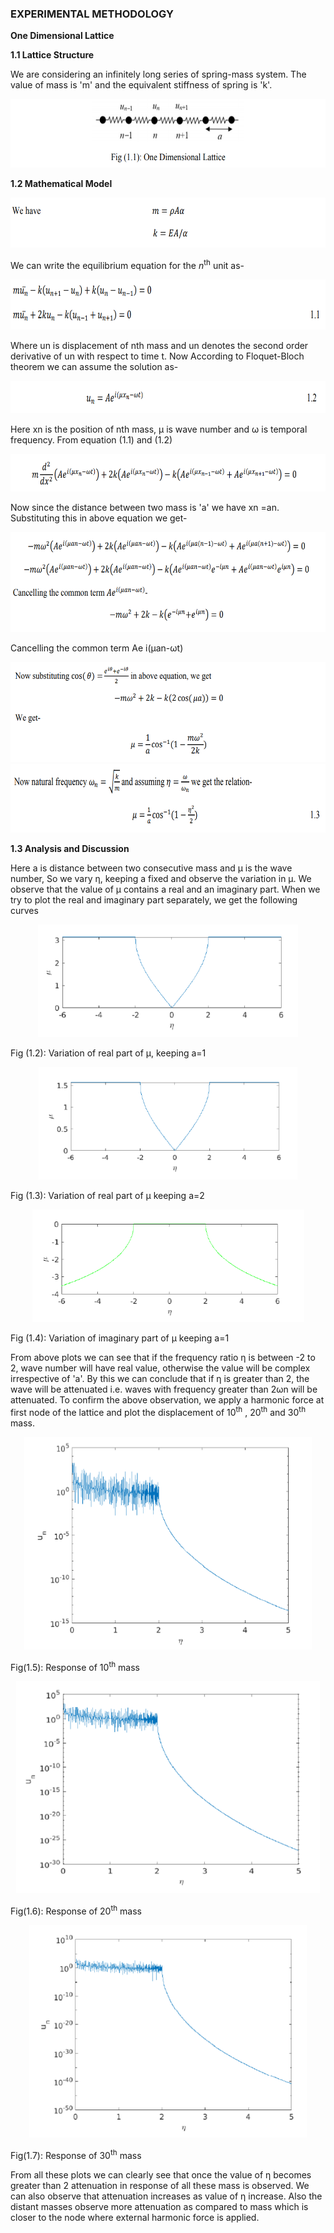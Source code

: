 ### EXPERIMENTAL METHODOLOGY

<strong>One Dimensional Lattice

 1.1 Lattice Structure

</strong>

We are considering an infinitely long series of spring-mass system. The value of mass is 'm' and
the equivalent stiffness of spring is 'k'.

<img src="images/th1.png" style="height:110px;" draggable="false">

<strong>

1.2 Mathematical Model

</strong>

<img src="images/th2.png" style="height:80px;" draggable="false">

We can write the equilibrium equation for the <i>n</i><sup>th</sup> unit as-

<img src="images/th3.png" style="height:80px;" draggable="false">

Where un is displacement of nth mass and un denotes the second order derivative of un with respect to time t.
Now According to Floquet-Bloch theorem we can assume the solution as-

<img src="images/th4.png" style="height:52px;" draggable="false">

Here xn is the position of nth mass, &#956; is wave number and &#969; is temporal frequency. From
equation (1.1) and (1.2)

<img src="images/th5.png" style="height:60px;" draggable="false">

Now since the distance between two mass is 'a' we have xn =an. Substituting this in above
equation we get-

<img src="images/th6.png" style="height:160px;" draggable="false">

Cancelling the common term Ae
i(&#956;an-&#969;t)

<img src="images/th7.png" style="height:160px;" draggable="false">

<img src="images/th8.png" style="height:110px;" draggable="false">

<strong>

1.3 Analysis and Discussion

</strong>

Here a is distance between two consecutive mass and &#956; is the wave number, So we vary &#951;,
keeping a fixed and observe the variation in &#956;. We observe that the value of &#956; contains a real and
an imaginary part. When we try to plot the real and imaginary part separately, we get the
following curves

<center><img src="images/th9.png" style="height:180px;" draggable="false"></center>

Fig (1.2): Variation of real part of &#956;, keeping a=1

<center><img src="images/th10.png" style="height:180px;" draggable="false"></center>

Fig (1.3): Variation of real part of &#956; keeping a=2

<center><img src="images/th11.png" style="height:180px;" draggable="false"></center>

Fig (1.4): Variation of imaginary part of &#956; keeping a=1 

From above plots we can see that if the frequency ratio &#951; is between -2 to 2, wave number will have real value, otherwise the value will be complex irrespective of 'a'.
By this we can conclude that if &#951; is greater than 2, the wave will be attenuated i.e. waves with
frequency greater than 2&#969;n will be attenuated. To confirm the above observation, we apply a harmonic force at first node of the lattice and plot
the displacement of 10<sup>th</sup> , 20<sup>th</sup> and 30<sup>th</sup> mass.

<center><img src="images/th12.png" style="height:340px;" draggable="false"></center>

Fig(1.5): Response of 10<sup>th</sup> mass

<center><img src="images/th13.png" style="height:340px;" draggable="false"></center>

Fig(1.6): Response of 20<sup>th</sup> mass

<center><img src="images/th14.png" style="height:340px;" draggable="false"></center>

Fig(1.7): Response of 30<sup>th</sup> mass
 
From all these plots we can clearly see that once the value of &#951; becomes greater than 2 attenuation in response of all these mass is observed.
We can also observe that attenuation increases as value of &#951; increase. Also the distant masses observe more attenuation as compared to mass which is closer to the node where external harmonic force is applied.

<!-- <img src="images/th5.png" draggable="false">

<img src="images/th6.png" draggable="false">

From Eqs. (1.5) and (1.6), we obtain

<img src="images/th7.png" draggable="false">

Similarly, Eqs. (1.6) and (1.4) give

<img src="images/th8.png" draggable="false">

Since the deflection of the plate w is a function of r and &#952;, the chain rule of differentiation yields

<img src="images/th9.png" draggable="false">

For the expressions &#8706;<sup>2</sup>w &#8725; &#8706;x<sup>2</sup>, &#8706;<sup>2</sup>
w &#8725; &#8706;x&#8706;y , and &#8706;
<sup>2</sup>w &#8725; &#8706;y<sup>2</sup>, the operations &#8706;/&#8706;x and &#8706;/&#8706;y of
Eqs. (1.9) and (1.10) are repeated to obtain

<img src="images/th10.png" draggable="false">

By adding Eqs. (1.11) and (1.12), we obtain

<img src="images/th11.png" draggable="false">

By repeating the operation &#8711;<sup>2</sup>
twice, we can express

<img src="images/th12.png" draggable="false">

Using Eqs. (1.9), (1.10), and (1.11) in the equation of motion for the forced transverse vibration
of a circular plate can be expressed as

<img src="images/th13.png" draggable="false">

1.3 Moment and Force Resultants
Using the transformation procedure, the moment resultant - transverse displacement relations can
be obtained as:

<img src="images/th14.png" draggable="false">

Similarly, the shear force resultants can be expressed as

<img src="images/th15.png" draggable="false">

The effective transverse shear forces can be written as

<img src="images/th16.png" draggable="false">

Note that the Laplacian operator appearing in Eqs. (1.20) - (1.23) is given in polar coordinates by
Eq. (1.14).
1.4 Boundary Conditions
1. Clamped, fixed, or built-in edge. The deflection and slope (normal to the boundary) must be
zero:

<img src="images/th17.png" draggable="false">

where r denotes the radial (normal) direction to the boundary.

2. Simply supported edge. The deflection and bending moment resultant must be zero:

<img src="images/th18.png" draggable="false">

3. Free edge. The bending moment resultant and the effective shear force resultant on the edge must be zero:

<img src="images/th19.png" draggable="false">

4. Edge supported on elastic springs. If the edge is supported on linear and torsional springs all
around as shown in Fig. 1.3, the boundary conditions can be stated as follows:

<img src="images/th20.png" draggable="false">

<img src="images/th21.png" draggable="false"> -->

<!-- 
<img src="images/t1.png"><br>
<img src="images/t2.png"><br>
<img src="images/t3.png"><br>

where &#8733;(x,t) represents the angle between the tangent to the string at x and the x-axis, as shown in Figure 2. Dividing both sides of (1.1) by &#8710;x and taking the limit &#8710;x &#8594;0 yields

<img src="images/t4.png"><br>

where [.]<sub>,x</sub> represents partial derivative with respect to x. From geometry, one can write

<img src="images/t5.png"><br>

Substituting (1.3) in (1.2), and assuming w<sub>,x</sub> &#8810; 1, yields on simplification

<img src="images/t6.png"><br>

Therefore, when n(x,t) &#8801; 0, equation (1.4) implies that the tension T (x,t) is a constant. On the other hand, for a hanging string, shown in Figure 3, one has n(x,t) = &#961;A(x)g, where &#961; is the density, A is the area of cross-section, and g is the acceleration due to gravity. Then, using the boundary condition of zero tension at the free end, i.e., T (l,t) &#8801; 0 (for constant &#961;A), (1.4) yields T (x,t) = &#961;Ag (l - x). in general, the tension in a string may also depend on time. However, in the following discussions, it will be assumed to depend at most on x.

<img src="images/t7.png"><br>

Figure 3. Schematic representation of a hanging string.
Now, consider the transverse dynamics of the string element shown in Figure 1. The equation of motion of the small element in the transverse direction can be written from Newton’s second law of motion as

<img src="images/t8.png"><br>

where &#8710;m is the mass of the element, &#952; &#8712;[0,1], and (.)<sub>,tt</sub> indicates double partial differentiation with respect to time. Again assuming  w<sub>,x</sub>.&#8810;1 one can write sin&#8733;  &#8776; tan&#8733; =  w<sub>,x</sub><sup>.</sup> Further, &#8710;m = &#961;A(x)&#8710;s. Using these expressions in (1.5) and dividing by &#8710;x on both sides, one can write after taking the limit &#8710;x &#8594; 0

<img src="images/t9.png"><br>

where, based on the previous considerations, we have assumed ds/dx  &#8776; 1. The linear partial differential equation (1.6), along with (1.4), represents the dynamics of a taut string. When the external force is not distributed but a concentrated force acting at, say x = a, the forcing function on the right hand side of (1.6) can be written using the Dirac delta function as

<img src="images/t10.png"><br>

where f(t)is the time-varying force, and  &#948;(.) represents the Dirac delta function.
An important particular form of (1.6) is obtained for p(x,t)  &#8801; 0, and T and &#961;A not depending on x. We can rewrite (1.6) as

<img src="images/t11.png"><br>

where  c=&#8730;(T/&#961;A)  is a constant having the dimension of speed. This represents the unforced transverse dynamics of a uniformly tensioned string.<br> The hyperbolic partial differential equation (1.8) is known as the linear one-dimensional wave equation, and c is known as the wave speed. This implies that a disturbance created at any point on the string propagates with a speed c. It should be clear that the wave speed c is distinct from the transverse material velocity (i.e., the velocity of the particles of the string) which is given by w<sub>,t</sub> (x,t)<br><br>
The complete solution of the second-order partial differential equation (1.6) (or (1.8)) requires specification of two boundary conditions, and two initial conditions. For example, for a taut string shown in Figure 1, the appropriate boundary conditions are w (0,t)  &#8801; 0 and w (l,t)  &#8801; 0.<br> For the case of a hanging string, the boundary conditions are w (0,t)  &#8801; 0 and w (l,t) is finite.<br> The initial conditions are usually specified in terms of the initial shape of the string, and initial velocity of the string, i.e., in the forms w(x,0) = w<sub>0</sub> (x),and w,t(x,0) = v<sub>0</sub> (x), respectively.<br>

<a href="images/infinitecomplete.pdf" target="_blank">Infinite Complete</a>

<a href="images/infinitereverse.pdf" target="_blank">Infinite Reverse</a> -->
